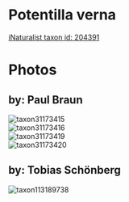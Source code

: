 
Potentilla verna
================
  
[iNaturalist taxon id: 204391](https://www.inaturalist.org/taxa/204391)
# Photos

## by: Paul Braun
  
![taxon31173415](https://inaturalist-open-data.s3.amazonaws.com/photos/34352477/medium.jpeg)  
![taxon31173416](https://inaturalist-open-data.s3.amazonaws.com/photos/34352479/medium.jpeg)  
![taxon31173419](https://inaturalist-open-data.s3.amazonaws.com/photos/34352489/medium.jpeg)  
![taxon31173420](https://inaturalist-open-data.s3.amazonaws.com/photos/34352493/medium.jpeg)
## by: Tobias Schönberg
  
![taxon113189738](https://inaturalist-open-data.s3.amazonaws.com/photos/121286545/medium.jpeg)